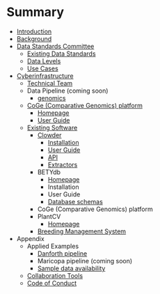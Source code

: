 # Summary

* [Introduction](README.md)
* [Background](chapter1.md)
* [Data Standards Committee](data_standards_committee.md)
   * [Existing Data Standards](existing_data_standards.md)
   * [Data Levels](data_levels.md)
   * [Use Cases](use_cases.md)
* [Cyberinfrastructure](cyberinfrastructure.md)
   * [Technical Team](people.md)
   * Data Pipeline (coming soon)
       * [genomics](genomics_pipeline.md)
   * [CoGe (Comparative Genomics) platform](coge_comparative_genomics_platform.md)
       * [Homepage](https:/genomevolution.org/coge/)
       * [User Guide](https:/genomevolution.org/wiki/index.php?title=LoadExperiment)
   * [Existing Software](existing_software.md)
       * [Clowder](clowder.md)
           * [Installation](clowder.md#Installation)
           * [User Guide](clowder.md#Interface)
           * [API](clowder.md#API)
           * [Extractors](clowder.md#Extractors)
       * BETYdb
           * [Homepage](https:/www.betydb.org/)
           * Installation
           * User Guide
           * [Database schemas](https:/www.betydb.org/schemas)
       * CoGe (Comparative Genomics) platform
       * PlantCV
           * [Homepage](http:/plantcv.danforthcenter.org/)
       * [Breeding Management System](breeding_management_system.md)
* Appendix
   * Applied Examples
       * [Danforth pipeline](danforth.md)
       * Maricopa pipeline (coming soon)
       * [Sample data availability](sample_data.md)
   * [Collaboration Tools](collaboration_tools.md)
   * [Code of Conduct](code_of_conduct.md)

